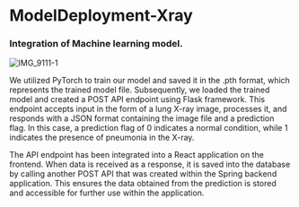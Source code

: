 # ModelDeployment-Xray

### Integration of Machine learning model.

![IMG_9111-1](https://github.com/user-attachments/assets/9aa61967-bf5b-4a24-94e2-6f0fef445211)

We utilized PyTorch to train our model and saved it in the .pth format, which represents the trained model file. Subsequently, we loaded the trained model and created a POST API endpoint using Flask framework. This endpoint accepts input in the form of a lung X-ray image, processes it, and responds with a JSON format containing the image file and a prediction flag. In this case, a prediction flag of 0 indicates a normal condition, while 1 indicates the presence of pneumonia in the X-ray.

The API endpoint has been integrated into a React application on the frontend. When data is received as a response, it is saved into the database by calling another POST API that was created within the Spring backend application. This ensures the data obtained from the prediction is stored and accessible for further use within the application.
